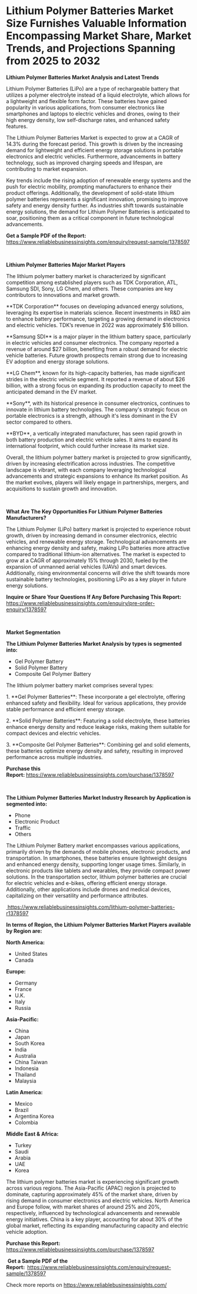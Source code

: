 <p><h1>Lithium Polymer Batteries Market Size Furnishes Valuable Information Encompassing Market Share, Market Trends, and Projections Spanning from 2025 to 2032</h1></p><p><strong>Lithium Polymer Batteries Market Analysis and Latest Trends</strong></p>
<p><p>Lithium Polymer Batteries (LiPo) are a type of rechargeable battery that utilizes a polymer electrolyte instead of a liquid electrolyte, which allows for a lightweight and flexible form factor. These batteries have gained popularity in various applications, from consumer electronics like smartphones and laptops to electric vehicles and drones, owing to their high energy density, low self-discharge rates, and enhanced safety features.</p><p>The Lithium Polymer Batteries Market is expected to grow at a CAGR of 14.3% during the forecast period. This growth is driven by the increasing demand for lightweight and efficient energy storage solutions in portable electronics and electric vehicles. Furthermore, advancements in battery technology, such as improved charging speeds and lifespan, are contributing to market expansion. </p><p>Key trends include the rising adoption of renewable energy systems and the push for electric mobility, prompting manufacturers to enhance their product offerings. Additionally, the development of solid-state lithium polymer batteries represents a significant innovation, promising to improve safety and energy density further. As industries shift towards sustainable energy solutions, the demand for Lithium Polymer Batteries is anticipated to soar, positioning them as a critical component in future technological advancements.</p></p>
<p><strong>Get a Sample PDF of the Report:&nbsp;</strong> <a href="https://www.reliablebusinessinsights.com/enquiry/request-sample/1378597?utm_campaign=2132&utm_medium=2&utm_source=Github&utm_content=ia&utm_term=13022025&utm_id=lithium-polymer-batteries">https://www.reliablebusinessinsights.com/enquiry/request-sample/1378597</a></p>
<p>&nbsp;</p>
<p><strong>Lithium Polymer Batteries Major Market Players</strong></p>
<p><p>The lithium polymer battery market is characterized by significant competition among established players such as TDK Corporation, ATL, Samsung SDI, Sony, LG Chem, and others. These companies are key contributors to innovations and market growth.</p><p>**TDK Corporation** focuses on developing advanced energy solutions, leveraging its expertise in materials science. Recent investments in R&D aim to enhance battery performance, targeting a growing demand in electronics and electric vehicles. TDK’s revenue in 2022 was approximately $16 billion.</p><p>**Samsung SDI** is a major player in the lithium battery space, particularly in electric vehicles and consumer electronics. The company reported a revenue of around $27 billion, benefiting from a robust demand for electric vehicle batteries. Future growth prospects remain strong due to increasing EV adoption and energy storage solutions.</p><p>**LG Chem**, known for its high-capacity batteries, has made significant strides in the electric vehicle segment. It reported a revenue of about $26 billion, with a strong focus on expanding its production capacity to meet the anticipated demand in the EV market.</p><p>**Sony**, with its historical presence in consumer electronics, continues to innovate in lithium battery technologies. The company's strategic focus on portable electronics is a strength, although it's less dominant in the EV sector compared to others. </p><p>**BYD**, a vertically integrated manufacturer, has seen rapid growth in both battery production and electric vehicle sales. It aims to expand its international footprint, which could further increase its market size.</p><p>Overall, the lithium polymer battery market is projected to grow significantly, driven by increasing electrification across industries. The competitive landscape is vibrant, with each company leveraging technological advancements and strategic expansions to enhance its market position. As the market evolves, players will likely engage in partnerships, mergers, and acquisitions to sustain growth and innovation.</p></p>
<p>&nbsp;</p>
<p><strong>What Are The Key Opportunities For Lithium Polymer Batteries Manufacturers?</strong></p>
<p><p>The Lithium Polymer (LiPo) battery market is projected to experience robust growth, driven by increasing demand in consumer electronics, electric vehicles, and renewable energy storage. Technological advancements are enhancing energy density and safety, making LiPo batteries more attractive compared to traditional lithium-ion alternatives. The market is expected to grow at a CAGR of approximately 15% through 2030, fueled by the expansion of unmanned aerial vehicles (UAVs) and smart devices. Additionally, rising environmental concerns will drive the shift towards more sustainable battery technologies, positioning LiPo as a key player in future energy solutions.</p></p>
<p><strong>Inquire or Share Your Questions If Any Before Purchasing This Report:</strong> <a href="https://www.reliablebusinessinsights.com/enquiry/pre-order-enquiry/1378597?utm_campaign=2132&utm_medium=2&utm_source=Github&utm_content=ia&utm_term=13022025&utm_id=lithium-polymer-batteries">https://www.reliablebusinessinsights.com/enquiry/pre-order-enquiry/1378597</a></p>
<p>&nbsp;</p>
<p><strong>Market Segmentation</strong></p>
<p><strong>The Lithium Polymer Batteries Market Analysis by types is segmented into:</strong></p>
<p><ul><li>Gel Polymer Battery</li><li>Solid Polymer Battery</li><li>Composite Gel Polymer Battery</li></ul></p>
<p><p>The lithium polymer battery market comprises several types: </p><p>1. **Gel Polymer Batteries**: These incorporate a gel electrolyte, offering enhanced safety and flexibility. Ideal for various applications, they provide stable performance and efficient energy storage.</p><p>2. **Solid Polymer Batteries**: Featuring a solid electrolyte, these batteries enhance energy density and reduce leakage risks, making them suitable for compact devices and electric vehicles.</p><p>3. **Composite Gel Polymer Batteries**: Combining gel and solid elements, these batteries optimize energy density and safety, resulting in improved performance across multiple industries.</p></p>
<p><strong>Purchase this Report:&nbsp;</strong><a href="https://www.reliablebusinessinsights.com/purchase/1378597?utm_campaign=2132&utm_medium=2&utm_source=Github&utm_content=ia&utm_term=13022025&utm_id=lithium-polymer-batteries">https://www.reliablebusinessinsights.com/purchase/1378597</a></p>
<p>&nbsp;</p>
<p><strong>The Lithium Polymer Batteries Market Industry Research by Application is segmented into:</strong></p>
<p><ul><li>Phone</li><li>Electronic Product</li><li>Traffic</li><li>Others</li></ul></p>
<p><p>The Lithium Polymer Battery market encompasses various applications, primarily driven by the demands of mobile phones, electronic products, and transportation. In smartphones, these batteries ensure lightweight designs and enhanced energy density, supporting longer usage times. Similarly, in electronic products like tablets and wearables, they provide compact power solutions. In the transportation sector, lithium polymer batteries are crucial for electric vehicles and e-bikes, offering efficient energy storage. Additionally, other applications include drones and medical devices, capitalizing on their versatility and performance attributes.</p></p>
<p><a href="https://www.reliablebusinessinsights.com/lithium-polymer-batteries-r1378597?utm_campaign=2132&utm_medium=2&utm_source=Github&utm_content=ia&utm_term=13022025&utm_id=lithium-polymer-batteries">&nbsp;https://www.reliablebusinessinsights.com/lithium-polymer-batteries-r1378597</a></p>
<p><strong>In terms of Region, the Lithium Polymer Batteries Market Players available by Region are:</strong></p>
<p>
    <p> <strong> North America: </strong>
        <ul>
            <li>United States</li>
            <li>Canada</li>
        </ul>
        </p> 
    <p> <strong> Europe: </strong>
        <ul>
            <li>Germany</li>
            <li>France</li>
            <li>U.K.</li>
            <li>Italy</li>
            <li>Russia</li>
        </ul>
        </p> 
    <p> <strong> Asia-Pacific: </strong>
        <ul>
            <li>China</li>
            <li>Japan</li>
            <li>South Korea</li>
            <li>India</li>
            <li>Australia</li>
            <li>China Taiwan</li>
            <li>Indonesia</li>
            <li>Thailand</li>
            <li>Malaysia</li>
        </ul>
        </p> 
    <p> <strong> Latin America: </strong>
        <ul>
            <li>Mexico</li>
            <li>Brazil</li>
            <li>Argentina Korea</li>
            <li>Colombia</li>
        </ul>
        </p> 
    <p> <strong> Middle East & Africa: </strong>
        <ul>
            <li>Turkey</li>
            <li>Saudi</li>
            <li>Arabia</li>
            <li>UAE</li>
            <li>Korea</li>
        </ul>
    </p>
    </p>
<p><p>The lithium polymer batteries market is experiencing significant growth across various regions. The Asia-Pacific (APAC) region is projected to dominate, capturing approximately 45% of the market share, driven by rising demand in consumer electronics and electric vehicles. North America and Europe follow, with market shares of around 25% and 20%, respectively, influenced by technological advancements and renewable energy initiatives. China is a key player, accounting for about 30% of the global market, reflecting its expanding manufacturing capacity and electric vehicle adoption.</p></p>
<p><strong>Purchase this Report: </strong><a href="https://www.reliablebusinessinsights.com/purchase/1378597?utm_campaign=2132&utm_medium=2&utm_source=Github&utm_content=ia&utm_term=13022025&utm_id=lithium-polymer-batteries">https://www.reliablebusinessinsights.com/purchase/1378597</a></p>
<p>&nbsp;<strong>Get a Sample PDF of the Report:&nbsp;&nbsp;</strong><a href="https://www.reliablebusinessinsights.com/enquiry/request-sample/1378597?utm_campaign=2132&utm_medium=2&utm_source=Github&utm_content=ia&utm_term=13022025&utm_id=lithium-polymer-batteries">https://www.reliablebusinessinsights.com/enquiry/request-sample/1378597</a></p>
<p><strong></strong></p>
<p>Check more reports on <a href="https://www.reliablebusinessinsights.com/?utm_campaign=2132&utm_medium=2&utm_source=Github&utm_content=ia&utm_term=13022025&utm_id=lithium-polymer-batteries">https://www.reliablebusinessinsights.com/</a></p>